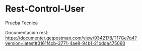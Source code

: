 # Rest-Control-User
Prueba Tecnica

Documentación rest: https://documenter.getpostman.com/view/9342178/T17Ge7q4?version=latest#3161f4cb-3771-4ae8-94b1-21bdda475060
